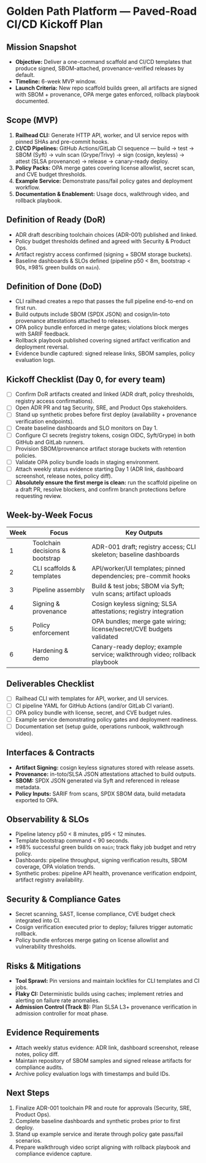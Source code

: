 # Golden Path Platform — Paved-Road CI/CD Kickoff Plan

## Mission Snapshot

- **Objective:** Deliver a one-command scaffold and CI/CD templates that produce signed, SBOM-attached, provenance-verified releases by default.
- **Timeline:** 6-week MVP window.
- **Launch Criteria:** New repo scaffold builds green, all artifacts are signed with SBOM + provenance, OPA merge gates enforced, rollback playbook documented.

## Scope (MVP)

1. **Railhead CLI:** Generate HTTP API, worker, and UI service repos with pinned SHAs and pre-commit hooks.
2. **CI/CD Pipelines:** GitHub Actions/GitLab CI sequence — build → test → SBOM (Syft) → vuln scan (Grype/Trivy) → sign (cosign, keyless) → attest (SLSA provenance) → release → canary-ready deploy.
3. **Policy Packs:** OPA merge gates covering license allowlist, secret scan, and CVE budget thresholds.
4. **Example Service:** Demonstrate pass/fail policy gates and deployment workflow.
5. **Documentation & Enablement:** Usage docs, walkthrough video, and rollback playbook.

## Definition of Ready (DoR)

- ADR draft describing toolchain choices (ADR-001) published and linked.
- Policy budget thresholds defined and agreed with Security & Product Ops.
- Artifact registry access confirmed (signing + SBOM storage buckets).
- Baseline dashboards & SLOs defined (pipeline p50 < 8m, bootstrap < 90s, ≥98% green builds on `main`).

## Definition of Done (DoD)

- CLI railhead creates a repo that passes the full pipeline end-to-end on first run.
- Build outputs include SBOM (SPDX JSON) and cosign/in-toto provenance attestations attached to releases.
- OPA policy bundle enforced in merge gates; violations block merges with SARIF feedback.
- Rollback playbook published covering signed artifact verification and deployment reversal.
- Evidence bundle captured: signed release links, SBOM samples, policy evaluation logs.

## Kickoff Checklist (Day 0, for every team)

- [ ] Confirm DoR artifacts created and linked (ADR draft, policy thresholds, registry access confirmations).
- [ ] Open ADR PR and tag Security, SRE, and Product Ops stakeholders.
- [ ] Stand up synthetic probes before first deploy (availability + provenance verification endpoints).
- [ ] Create baseline dashboards and SLO monitors on Day 1.
- [ ] Configure CI secrets (registry tokens, cosign OIDC, Syft/Grype) in both GitHub and GitLab runners.
- [ ] Provision SBOM/provenance artifact storage buckets with retention policies.
- [ ] Validate OPA policy bundle loads in staging environment.
- [ ] Attach weekly status evidence starting Day 1 (ADR link, dashboard screenshot, release notes, policy diff).
- [ ] **Absolutely ensure the first merge is clean:** run the scaffold pipeline on a draft PR, resolve blockers, and confirm branch protections before requesting review.

## Week-by-Week Focus

| Week | Focus                           | Key Outputs                                                                |
| ---- | ------------------------------- | -------------------------------------------------------------------------- |
| 1    | Toolchain decisions & bootstrap | ADR-001 draft; registry access; CLI skeleton; baseline dashboards          |
| 2    | CLI scaffolds & templates       | API/worker/UI templates; pinned dependencies; pre-commit hooks             |
| 3    | Pipeline assembly               | Build & test jobs; SBOM via Syft; vuln scans; artifact uploads             |
| 4    | Signing & provenance            | Cosign keyless signing; SLSA attestations; registry integration            |
| 5    | Policy enforcement              | OPA bundles; merge gate wiring; license/secret/CVE budgets validated       |
| 6    | Hardening & demo                | Canary-ready deploy; example service; walkthrough video; rollback playbook |

## Deliverables Checklist

- [ ] Railhead CLI with templates for API, worker, and UI services.
- [ ] CI pipeline YAML for GitHub Actions (and/or GitLab CI variant).
- [ ] OPA policy bundle with license, secret, and CVE budget rules.
- [ ] Example service demonstrating policy gates and deployment readiness.
- [ ] Documentation set (setup guide, operations runbook, walkthrough video).

## Interfaces & Contracts

- **Artifact Signing:** cosign keyless signatures stored with release assets.
- **Provenance:** in-toto/SLSA JSON attestations attached to build outputs.
- **SBOM:** SPDX JSON generated via Syft and referenced in release metadata.
- **Policy Inputs:** SARIF from scans, SPDX SBOM data, build metadata exported to OPA.

## Observability & SLOs

- Pipeline latency p50 < 8 minutes, p95 < 12 minutes.
- Template bootstrap command < 90 seconds.
- ≥98% successful green builds on `main`; track flaky job budget and retry policy.
- Dashboards: pipeline throughput, signing verification results, SBOM coverage, OPA violation trends.
- Synthetic probes: pipeline API health, provenance verification endpoint, artifact registry availability.

## Security & Compliance Gates

- Secret scanning, SAST, license compliance, CVE budget check integrated into CI.
- Cosign verification executed prior to deploy; failures trigger automatic rollback.
- Policy bundle enforces merge gating on license allowlist and vulnerability thresholds.

## Risks & Mitigations

- **Tool Sprawl:** Pin versions and maintain lockfiles for CLI templates and CI jobs.
- **Flaky CI:** Deterministic builds using caches; implement retries and alerting on failure rate anomalies.
- **Admission Control (Track B):** Plan SLSA L3+ provenance verification in admission controller for moat phase.

## Evidence Requirements

- Attach weekly status evidence: ADR link, dashboard screenshot, release notes, policy diff.
- Maintain repository of SBOM samples and signed release artifacts for compliance audits.
- Archive policy evaluation logs with timestamps and build IDs.

## Next Steps

1. Finalize ADR-001 toolchain PR and route for approvals (Security, SRE, Product Ops).
2. Complete baseline dashboards and synthetic probes prior to first deploy.
3. Stand up example service and iterate through policy gate pass/fail scenarios.
4. Prepare walkthrough video script aligning with rollback playbook and compliance evidence capture.

